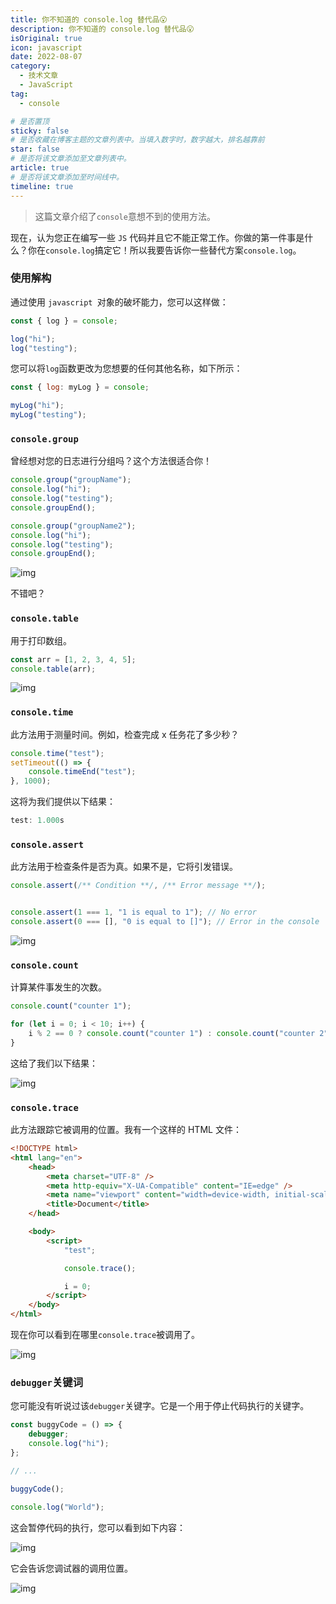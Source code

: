 ```yaml
---
title: 你不知道的 console.log 替代品😮
description: 你不知道的 console.log 替代品😮
isOriginal: true
icon: javascript
date: 2022-08-07
category:
  - 技术文章
  - JavaScript
tag:
  - console

# 是否置顶
sticky: false
# 是否收藏在博客主题的文章列表中。当填入数字时，数字越大，排名越靠前
star: false
# 是否将该文章添加至文章列表中。
article: true
# 是否将该文章添加至时间线中。
timeline: true
---
```

<CountView></CountView>


> 这篇文章介绍了`console`意想不到的使用方法。


<!-- more -->



现在，认为您正在编写一些 `JS` 代码并且它不能正常工作。你做的第一件事是什么？你在`console.log`搞定它！所以我要告诉你一些替代方案`console.log`。

### 使用解构

通过使用 `javascript `对象的破坏能力，您可以这样做：

```js
const { log } = console;

log("hi");
log("testing");
```

您可以将`log`函数更改为您想要的任何其他名称，如下所示：

```js
const { log: myLog } = console;

myLog("hi");
myLog("testing");
```

### `console.group`

曾经想对您的日志进行分组吗？这个方法很适合你！

```js
console.group("groupName");
console.log("hi");
console.log("testing");
console.groupEnd();

console.group("groupName2");
console.log("hi");
console.log("testing");
console.groupEnd();
```

![img](https://public-1310720021.cos.ap-shanghai.myqcloud.com/img/https/user-images.githubusercontent.com/76736580/2022-08-07-16:45:47*182370493-7767d697-e566-4c49-92cb-05d165ab2436*9.png)

不错吧？

### `console.table`

用于打印数组。

```js
const arr = [1, 2, 3, 4, 5];
console.table(arr);
```

![img](https://public-1310720021.cos.ap-shanghai.myqcloud.com/img/https/user-images.githubusercontent.com/76736580/2022-08-07-16:45:47*182370737-70aaa896-1ab8-4a54-995a-8428980df357*f.png)

### `console.time`

此方法用于测量时间。例如，检查完成 x 任务花了多少秒？

```js
console.time("test");
setTimeout(() => {
    console.timeEnd("test");
}, 1000);
```

这将为我们提供以下结果：

```js
test: 1.000s
```

### `console.assert`

此方法用于检查条件是否为真。如果不是，它将引发错误。

```js
console.assert(/** Condition **/, /** Error message **/);


console.assert(1 === 1, "1 is equal to 1"); // No error
console.assert(0 === [], "0 is equal to []"); // Error in the console
```

![img](https://public-1310720021.cos.ap-shanghai.myqcloud.com/img/https/user-images.githubusercontent.com/76736580/2022-08-07-16:45:47*182371841-3df01141-216a-4727-856b-5cccbc6eadba*6.png)

### `console.count`

计算某件事发生的次数。

```js
console.count("counter 1");

for (let i = 0; i < 10; i++) {
    i % 2 == 0 ? console.count("counter 1") : console.count("counter 2");
}
```

这给了我们以下结果：

![img](https://public-1310720021.cos.ap-shanghai.myqcloud.com/img/https/user-images.githubusercontent.com/76736580/2022-08-07-16:45:47*182372290-97fa3235-5a8a-4320-965d-caaaf1afcf08*1.png)

### `console.trace`

此方法跟踪它被调用的位置。我有一个这样的 HTML 文件：

```html
<!DOCTYPE html>
<html lang="en">
    <head>
        <meta charset="UTF-8" />
        <meta http-equiv="X-UA-Compatible" content="IE=edge" />
        <meta name="viewport" content="width=device-width, initial-scale=1.0" />
        <title>Document</title>
    </head>

    <body>
        <script>
            "test";

            console.trace();

            i = 0;
        </script>
    </body>
</html>
```

现在你可以看到在哪里`console.trace`被调用了。

![img](https://public-1310720021.cos.ap-shanghai.myqcloud.com/img/https/user-images.githubusercontent.com/76736580/2022-08-07-16:45:47*182372829-db2ad062-8c3c-4596-91a4-3c87bf828414*4.png)

### `debugger`关键词

您可能没有听说过该`debugger`关键字。它是一个用于停止代码执行的关键字。

```js
const buggyCode = () => {
    debugger;
    console.log("hi");
};

// ...

buggyCode();

console.log("World");
```

这会暂停代码的执行，您可以看到如下内容：

![img](https://public-1310720021.cos.ap-shanghai.myqcloud.com/img/https/user-images.githubusercontent.com/76736580/2022-08-07-16:45:49*182373219-422af3f1-ab37-4555-8459-ebe6e1aae2aa*5.png)

它会告诉您调试器的调用位置。

![img](https://public-1310720021.cos.ap-shanghai.myqcloud.com/img/https/user-images.githubusercontent.com/76736580/2022-08-07-16:45:52*182373345-a98e989b-545c-41a7-ae4a-c0ba55f6ea4c*6.png)